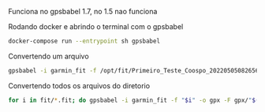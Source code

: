 
Funciona no gpsbabel 1.7, no 1.5 nao funciona


Rodando docker e abrindo o terminal com o gpsbabel

```bash
docker-compose run --entrypoint sh gpsbabel
```

Convertendo um arquivo 
```bash
gpsbabel -i garmin_fit -f /opt/fit/Primeiro_Teste_Coospo_20220505082656.fit -o gpx -F /opt/fit/out.gpx
```

Convertendo todos os arquivos do diretorio

```bash
for i in fit/*.fit; do gpsbabel -i garmin_fit -f "$i" -o gpx -F gpx/"$(basename ${i%.fit}.gpx)" ; done
```